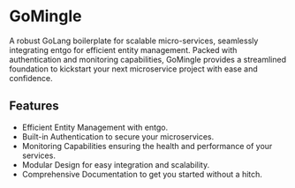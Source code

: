 # GoMingle
A robust GoLang boilerplate for scalable micro-services, seamlessly integrating entgo for efficient entity management. Packed with authentication and monitoring capabilities, GoMingle provides a streamlined foundation to kickstart your next microservice project with ease and confidence.

## Features

- Efficient Entity Management with entgo.
- Built-in Authentication to secure your microservices.
- Monitoring Capabilities ensuring the health and performance of your services.
- Modular Design for easy integration and scalability.
- Comprehensive Documentation to get you started without a hitch.
